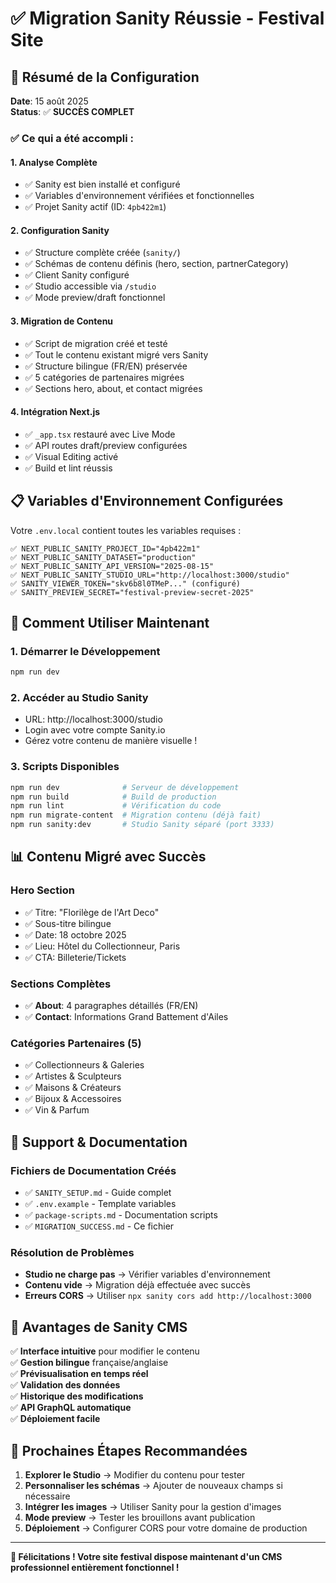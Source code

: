 # ✅ Migration Sanity Réussie - Festival Site

## 🎉 Résumé de la Configuration

**Date**: 15 août 2025  
**Status**: ✅ **SUCCÈS COMPLET**

### ✅ Ce qui a été accompli :

#### 1. **Analyse Complète**
- ✅ Sanity est bien installé et configuré
- ✅ Variables d'environnement vérifiées et fonctionnelles
- ✅ Projet Sanity actif (ID: `4pb422m1`)

#### 2. **Configuration Sanity**
- ✅ Structure complète créée (`sanity/`)
- ✅ Schémas de contenu définis (hero, section, partnerCategory)
- ✅ Client Sanity configuré
- ✅ Studio accessible via `/studio`
- ✅ Mode preview/draft fonctionnel

#### 3. **Migration de Contenu**
- ✅ Script de migration créé et testé
- ✅ Tout le contenu existant migré vers Sanity
- ✅ Structure bilingue (FR/EN) préservée
- ✅ 5 catégories de partenaires migrées
- ✅ Sections hero, about, et contact migrées

#### 4. **Intégration Next.js**
- ✅ `_app.tsx` restauré avec Live Mode
- ✅ API routes draft/preview configurées
- ✅ Visual Editing activé
- ✅ Build et lint réussis

## 📋 Variables d'Environnement Configurées

Votre `.env.local` contient toutes les variables requises :

```env
✅ NEXT_PUBLIC_SANITY_PROJECT_ID="4pb422m1"
✅ NEXT_PUBLIC_SANITY_DATASET="production"
✅ NEXT_PUBLIC_SANITY_API_VERSION="2025-08-15"
✅ NEXT_PUBLIC_SANITY_STUDIO_URL="http://localhost:3000/studio"
✅ SANITY_VIEWER_TOKEN="skv6b8l0TMeP..." (configuré)
✅ SANITY_PREVIEW_SECRET="festival-preview-secret-2025"
```

## 🚀 Comment Utiliser Maintenant

### 1. Démarrer le Développement
```bash
npm run dev
```

### 2. Accéder au Studio Sanity
- URL: http://localhost:3000/studio
- Login avec votre compte Sanity.io
- Gérez votre contenu de manière visuelle !

### 3. Scripts Disponibles
```bash
npm run dev              # Serveur de développement
npm run build            # Build de production
npm run lint             # Vérification du code
npm run migrate-content  # Migration contenu (déjà fait)
npm run sanity:dev       # Studio Sanity séparé (port 3333)
```

## 📊 Contenu Migré avec Succès

### Hero Section
- ✅ Titre: "Florilège de l'Art Deco"
- ✅ Sous-titre bilingue
- ✅ Date: 18 octobre 2025
- ✅ Lieu: Hôtel du Collectionneur, Paris
- ✅ CTA: Billeterie/Tickets

### Sections Complètes
- ✅ **About**: 4 paragraphes détaillés (FR/EN)
- ✅ **Contact**: Informations Grand Battement d'Ailes

### Catégories Partenaires (5)
- ✅ Collectionneurs & Galeries
- ✅ Artistes & Sculpteurs
- ✅ Maisons & Créateurs
- ✅ Bijoux & Accessoires
- ✅ Vin & Parfum

## 🔧 Support & Documentation

### Fichiers de Documentation Créés
- ✅ `SANITY_SETUP.md` - Guide complet
- ✅ `.env.example` - Template variables
- ✅ `package-scripts.md` - Documentation scripts
- ✅ `MIGRATION_SUCCESS.md` - Ce fichier

### Résolution de Problèmes
- **Studio ne charge pas** → Vérifier variables d'environnement
- **Contenu vide** → Migration déjà effectuée avec succès
- **Erreurs CORS** → Utiliser `npx sanity cors add http://localhost:3000`

## 🌟 Avantages de Sanity CMS

✅ **Interface intuitive** pour modifier le contenu  
✅ **Gestion bilingue** française/anglaise  
✅ **Prévisualisation en temps réel**  
✅ **Validation des données**  
✅ **Historique des modifications**  
✅ **API GraphQL automatique**  
✅ **Déploiement facile**  

## 🎯 Prochaines Étapes Recommandées

1. **Explorer le Studio** → Modifier du contenu pour tester
2. **Personnaliser les schémas** → Ajouter de nouveaux champs si nécessaire
3. **Intégrer les images** → Utiliser Sanity pour la gestion d'images
4. **Mode preview** → Tester les brouillons avant publication
5. **Déploiement** → Configurer CORS pour votre domaine de production

---

**🎉 Félicitations ! Votre site festival dispose maintenant d'un CMS professionnel entièrement fonctionnel !**